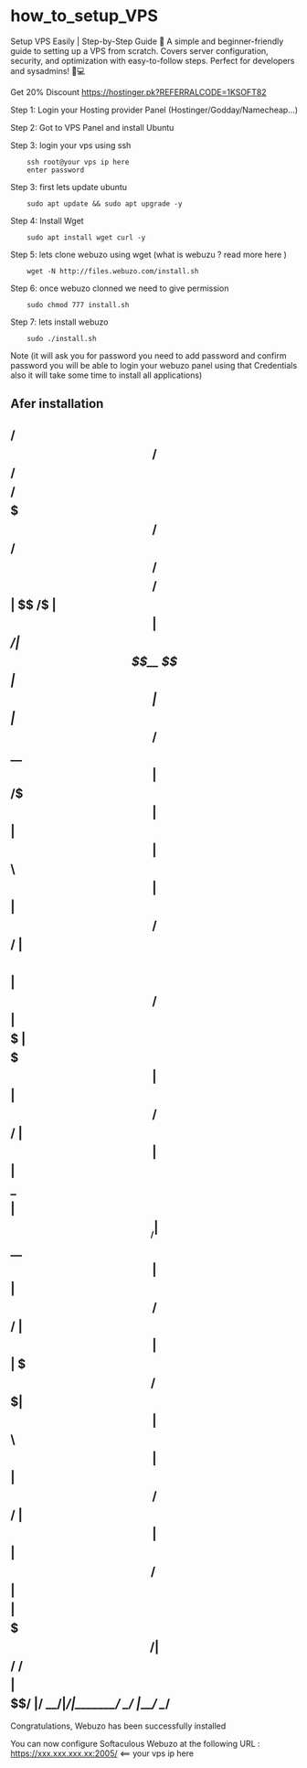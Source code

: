 # how_to_setup_VPS
Setup VPS Easily | Step-by-Step Guide 🚀 A simple and beginner-friendly guide to setting up a VPS from scratch. Covers server configuration, security, and optimization with easy-to-follow steps. Perfect for developers and sysadmins! 🔧💻

 Get 20% Discount https://hostinger.pk?REFERRALCODE=1KSOFT82

Step 1: Login your Hosting provider Panel (Hostinger/Godday/Namecheap...)

Step 2: Got to VPS Panel and install Ubuntu 

Step 3: login your vps using ssh 
      
        ssh root@your vps ip here
        enter password

Step 3: first lets update ubuntu 

        sudo apt update && sudo apt upgrade -y

Step 4: Install Wget

        sudo apt install wget curl -y

Step 5: lets clone webuzo using wget (what is webuzu ? read more here )

        wget -N http://files.webuzo.com/install.sh

Step 6: once webuzo clonned we need to give permission 

        sudo chmod 777 install.sh

Step 7: lets install webuzo

        sudo ./install.sh

Note (it will ask you for password you need to add password and confirm password you will be able to login your webuzo panel using that Credentials also it will take some time to install all applications)

Afer installation 
----------------------------------------------------------------
 /$$      /$$ /$$$$$$$$ /$$$$$$$  /$$   /$$ /$$$$$$$$  /$$$$$$ 
| $$  /$ | $$| $$_____/| $$__  $$| $$  | $$|_____ $$  /$$__  $$
| $$ /$$$| $$| $$      | $$  \ $$| $$  | $$     /$$/ | $$  \ $$
| $$/$$ $$ $$| $$$$$   | $$$$$$$ | $$  | $$    /$$/  | $$  | $$
| $$$$_  $$$$| $$__/   | $$__  $$| $$  | $$   /$$/   | $$  | $$
| $$$/ \  $$$| $$      | $$  \ $$| $$  | $$  /$$/    | $$  | $$
| $$/   \  $$| $$$$$$$$| $$$$$$$/|  $$$$$$/ /$$$$$$$$|  $$$$$$/
|__/     \__/|________/|_______/  \______/ |________/ \______/
----------------------------------------------------------------
Congratulations, Webuzo has been successfully installed

You can now configure Softaculous Webuzo at the following URL :
https://xxx.xxx.xxx.xx:2005/ <== your vps ip here
        
